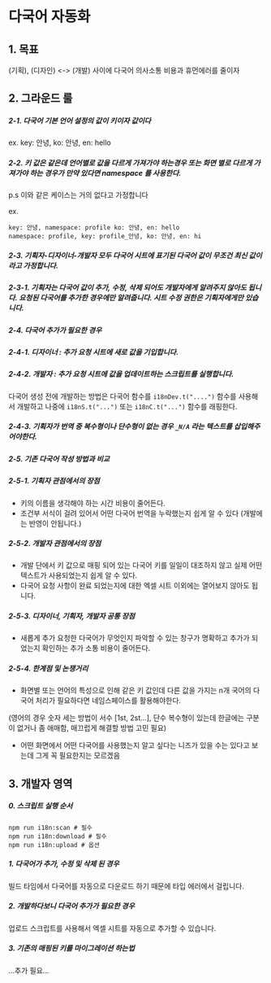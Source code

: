 # 다국어 자동화

## 1. 목표

(기획), (디자인) <-> (개발) 사이에 다국어 의사소통 비용과 휴먼에러를 줄이자

## 2. 그라운드 룰

##### 2-1. 다국어 기본 언어 설정의 값이 키이자 값이다

ex. key: 안녕, ko: 안녕, en: hello

##### 2-2. 키 값은 같은데 언어별로 값을 다르게 가져가야 하는경우 또는 화면 별로 다르게 가져가야 하는 경우가 만약 있다면 namespace 를 사용한다.

p.s 이와 같은 케이스는 거의 없다고 가정합니다

ex.

```
key: 안녕, namespace: profile ko: 안녕, en: hello
namespace: profile, key: profile_안녕, ko: 안녕, en: hi
```

##### 2-3. 기획자-디자이너-개발자 모두 다국어 시트에 표기된 다국어 값이 무조건 최신 값이라고 가정합니다.

##### 2-3-1. 기획자는 다국어 값이 추가, 수정, 삭제 되어도 개발자에게 알려주지 않아도 됩니다. 요청된 다국어를 추가한 경우에만 알려줍니다. 시트 수정 권한은 기획자에게만 있습니다.

##### 2-4. 다국어 추가가 필요한 경우

##### 2-4-1. 디자이너 : 추가 요청 시트에 새로 값을 기입합니다.

##### 2-4-2. 개발자 : 추가 요청 시트에 값을 업데이트하는 스크립트를 실행합니다.

다국어 생성 전에 개발하는 방법은 다국어 함수를 `i18nDev.t("....")` 함수를 사용해서 개발하고 나중에 `i18nS.t("...")` 또는 `i18nC.t("...")` 함수를 래핑한다.

##### 2-4-3. 기획자가 번역 중 복수형이나 단수형이 없는 경우 `_N/A` 라는 텍스트를 삽입해주어야한다.

##### 2-5. 기존 다국어 작성 방법과 비교

##### 2-5-1. 기획자 관점에서의 장점

- 키의 이름을 생각해야 하는 시간 비용이 줄어든다.
- 조건부 서식이 걸려 있어서 어떤 다국어 번역을 누락했는지 쉽게 알 수 있다 (개발에는 반영이 안됩니다.)

##### 2-5-2. 개발자 관점에서의 장점

- 개발 단에서 키 값으로 매핑 되어 있는 다국어 키를 일일이 대조하지 않고 실제 어떤 텍스트가 사용되었는지 쉽게 알 수 있다.
- 다국어 요청 사항이 완료 되었는지에 대한 엑셀 시트 이외에는 열어보지 않아도 됩니다.

##### 2-5-3. 디자이너, 기획자, 개발자 공통 장점

- 새롭게 추가 요청한 다국어가 무엇인지 파악할 수 있는 창구가 명확하고 추가가 되었는지 확인하는 추가 소통 비용이 줄어든다.

##### 2-5-4. 한계점 및 논쟁거리

- 화면별 또는 언어의 특성으로 인해 같은 키 값인데 다른 값을 가지는 n개 국어의 다국어 처리가 필요하다면 네임스페이스를 활용해야한다.

(영어의 경우 숫자 세는 방법이 서수 [1st, 2st…], 단수 복수형이 있는데 한글에는 구분이 없거나 좀 애매함, 매끄럽게 해결할 방법 고민 필요)

- 어떤 화면에서 어떤 다국어를 사용했는지 알고 싶다는 니즈가 있을 수는 있다고 보는데 그게 꼭 필요한지는 모르겠음

## 3. 개발자 영역

##### 0. 스크립트 실행 순서

```
npm run i18n:scan # 필수
npm run i18n:download # 필수
npm run i18n:upload # 옵션
```

##### 1. 다국어가 추가, 수정 및 삭제 된 경우

빌드 타임에서 다국어를 자동으로 다운로드 하기 때문에 타입 에러에서 걸립니다.

##### 2. 개발하다보니 다국어 추가가 필요한 경우

업로드 스크립트를 사용해서 엑셀 시트를 자동으로 추가할 수 있습니다.

##### 3. 기존의 매핑된 키를 마이그레이션 하는법

…추가 필요…
